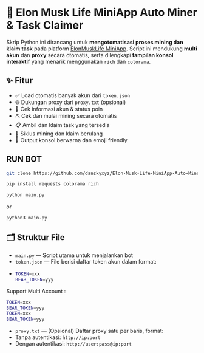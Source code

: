 # 🦾 Elon Musk Life MiniApp Auto Miner & Task Claimer

Skrip Python ini dirancang untuk **mengotomatisasi proses mining dan klaim task** pada platform [ElonMuskLife MiniApp](https://miniapp.elonmusklife.com). Script ini mendukung **multi akun** dan **proxy** secara otomatis, serta dilengkapi **tampilan konsol interaktif** yang menarik menggunakan `rich` dan `colorama`.

## ✨ Fitur

- ✅ Load otomatis banyak akun dari `token.json`
- 🌐 Dukungan proxy dari `proxy.txt` (opsional)
- 👤 Cek informasi akun & status poin
- ⛏️ Cek dan mulai mining secara otomatis
- 📋 Ambil dan klaim task yang tersedia
- 🔁 Siklus mining dan klaim berulang
- 🎨 Output konsol berwarna dan emoji friendly

## RUN BOT

```bash
git clone https://github.com/danzkyxyz/Elon-Musk-Life-MiniApp-Auto-Miner-Task-Claimer.git
```
```bash
pip install requests colorama rich
```
```bash
python main.py
```
or
```bash
python3 main.py
```

## 🗂️ Struktur File

- `main.py` — Script utama untuk menjalankan bot
- `token.json` — File berisi daftar token akun dalam format:
- ```bash
  TOKEN=xxx
  BEAR_TOKEN=yyy
  ```
Support Multi Account :
```bash
TOKEN=xxx
BEAR_TOKEN=yyy
TOKEN=xxx
BEAR_TOKEN=yyy
```
- `proxy.txt` — (Opsional) Daftar proxy satu per baris, format:
- Tanpa autentikasi: `http://ip:port`
- Dengan autentikasi: `http://user:pass@ip:port`
